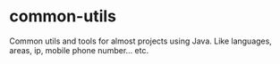 # common-utils
Common utils and tools for almost projects using Java. Like languages, areas, ip, mobile phone number... etc.
